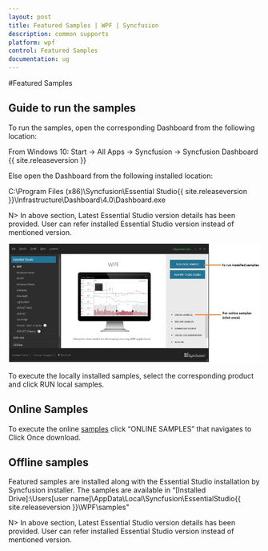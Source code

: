 ```yaml
---
layout: post
title: Featured Samples | WPF | Syncfusion
description: common supports
platform: wpf
control: Featured Samples
documentation: ug
---
```


#Featured Samples 

## Guide to run the samples

To run the samples, open the corresponding Dashboard from the following location:

From Windows 10: Start -> All Apps -> Syncfusion -> Syncfusion Dashboard {{ site.releaseversion }}

Else open the Dashboard from the following installed location:

C:\Program Files (x86)\Syncfusion\Essential Studio\{{ site.releaseversion }}\Infrastructure\Dashboard\4.0\Dashboard.exe

N> In above section, Latest Essential Studio version details has been provided. User can refer installed Essential Studio version instead of mentioned version.


![](Guidetorunthesamples_images/Guidetorunthesamples_img1.jpeg)


To execute the locally installed samples, select the corresponding product and click RUN local samples.

## Online Samples

To execute the online [samples](http://silverlight.syncfusion.com/samples/WPF/Samples.html) click “ONLINE SAMPLES” that navigates to Click Once download. 

## Offline samples

Featured samples are installed along with the Essential Studio installation by Syncfusion installer. The samples are available in “[Installed Drive]:\Users[user name]\AppData\Local\Syncfusion\EssentialStudio\{{ site.releaseversion }}\WPF\samples"

N> In above section, Latest Essential Studio version details has been provided. User can refer installed Essential Studio version instead of mentioned version.
